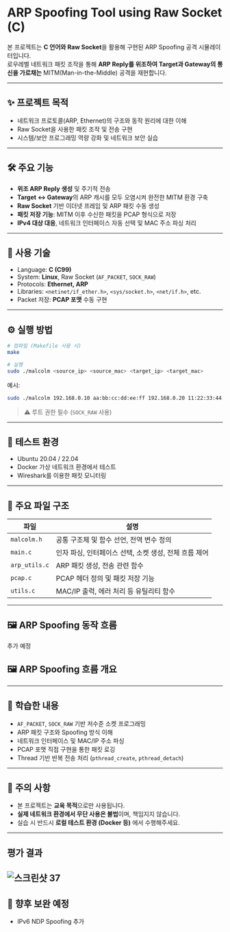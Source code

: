 
# ARP Spoofing Tool using Raw Socket (C)

본 프로젝트는 **C 언어와 Raw Socket**을 활용해 구현된 ARP Spoofing 공격 시뮬레이터입니다.  
로우레벨 네트워크 패킷 조작을 통해 **ARP Reply를 위조하여 Target과 Gateway의 통신을 가로채는** MITM(Man-in-the-Middle) 공격을 재현합니다.

---

## ✨ 프로젝트 목적

- 네트워크 프로토콜(ARP, Ethernet)의 구조와 동작 원리에 대한 이해
- Raw Socket을 사용한 패킷 조작 및 전송 구현
- 시스템/보안 프로그래밍 역량 강화 및 네트워크 보안 실습

---

## 🛠 주요 기능

- **위조 ARP Reply 생성** 및 주기적 전송
- **Target ↔ Gateway**의 ARP 캐시를 모두 오염시켜 완전한 MITM 환경 구축
- **Raw Socket** 기반 이더넷 프레임 및 ARP 패킷 수동 생성
- **패킷 저장 기능**: MITM 이후 수신한 패킷을 PCAP 형식으로 저장
- **IPv4 대상 대응**, 네트워크 인터페이스 자동 선택 및 MAC 주소 파싱 처리

---

## 🔧 사용 기술

- Language: **C (C99)**
- System: **Linux**, Raw Socket (`AF_PACKET`, `SOCK_RAW`)
- Protocols: **Ethernet, ARP**
- Libraries: `<netinet/if_ether.h>`, `<sys/socket.h>`, `<net/if.h>`, etc.
- Packet 저장: **PCAP 포맷** 수동 구현

---

## ⚙️ 실행 방법

```bash
# 컴파일 (Makefile 사용 시)
make

# 실행
sudo ./malcolm <source_ip> <source_mac> <target_ip> <target_mac>
```

예시:
```bash
sudo ./malcolm 192.168.0.10 aa:bb:cc:dd:ee:ff 192.168.0.20 11:22:33:44:55:66
```

> ⚠️ 루트 권한 필수 (`SOCK_RAW` 사용)

---

## 🧪 테스트 환경

- Ubuntu 20.04 / 22.04
- Docker 가상 네트워크 환경에서 테스트
- Wireshark를 이용한 패킷 모니터링

---

## 📁 주요 파일 구조

| 파일 | 설명 |
|------|------|
| `malcolm.h` | 공통 구조체 및 함수 선언, 전역 변수 정의 |
| `main.c` | 인자 파싱, 인터페이스 선택, 소켓 생성, 전체 흐름 제어 |
| `arp_utils.c` | ARP 패킷 생성, 전송 관련 함수 |
| `pcap.c` | PCAP 헤더 정의 및 패킷 저장 기능 |
| `utils.c` | MAC/IP 출력, 에러 처리 등 유틸리티 함수 |

---

## 🖼 ARP Spoofing 동작 흐름
추가 예정

## 🖼 ARP Spoofing 흐름 개요

---

## 🧠 학습한 내용

- `AF_PACKET`, `SOCK_RAW` 기반 저수준 소켓 프로그래밍
- ARP 패킷 구조와 Spoofing 방식 이해
- 네트워크 인터페이스 및 MAC/IP 주소 파싱
- PCAP 포맷 직접 구현을 통한 패킷 로깅
- Thread 기반 반복 전송 처리 (`pthread_create`, `pthread_detach`)
---

## 🚨 주의 사항

- 본 프로젝트는 **교육 목적**으로만 사용됩니다.  
- **실제 네트워크 환경에서 무단 사용은 불법**이며, 책임지지 않습니다.  
- 실습 시 반드시 **로컬 테스트 환경 (Docker 등)** 에서 수행해주세요.
---

## 평가 결과
![스크린샷 37](https://github.com/user-attachments/assets/738548f6-54da-4c1a-be0b-4d18c284de13)
---

## 📌 향후 보완 예정

- IPv6 NDP Spoofing 추가
